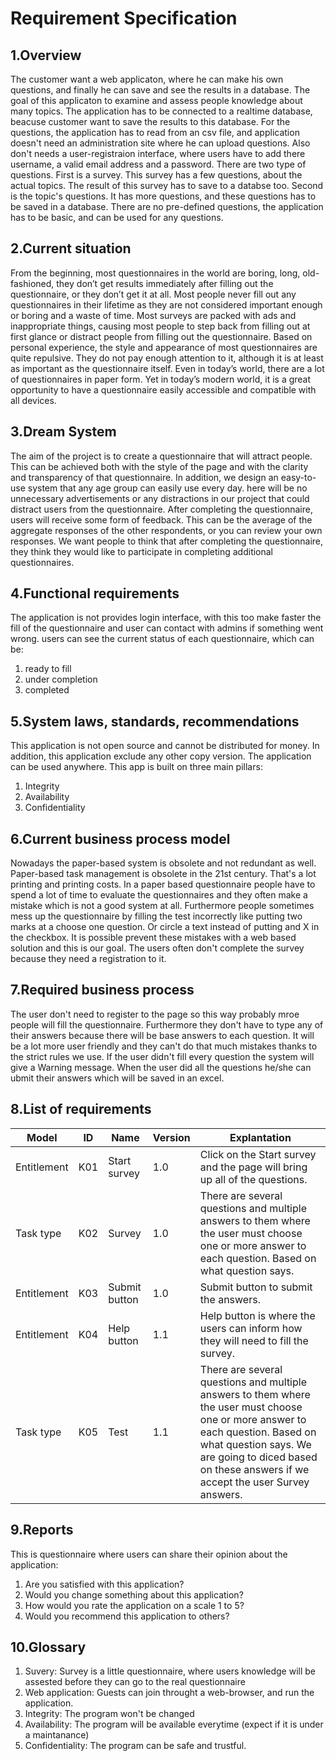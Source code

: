 # Requirement Specification

## 1.Overview
The customer want a web applicaton, where he can make his own questions, and finally he can save and see the results in a database.
The goal of this applicaton to examine and assess people knowledge about many topics.
The application has to be connected to a realtime database, beacuse customer want to save the results to this database.
For the questions, the application has to read from an csv file, and application doesn't need an administration site where he can upload questions.
Also don't needs a user-registraion interface, where users have to add there username, a valid email address and a password.
There are two type of questions.
First is a survey. This survey has a few questions, about the actual topics. The result of this survey has to save to a databse too.
Second is the topic's questions. It has more questions, and these questions has to be saved in a database.
There are no pre-defined questions, the application has to be basic, and can be used for any questions.


## 2.Current situation
From the beginning, most questionnaires in the world are boring, long, old-fashioned, they don’t get results immediately after 
filling out the questionnaire, or they don’t get it at all. Most people never fill out any questionnaires in their lifetime 
as they are not considered important enough or boring and a waste of time. Most surveys are packed with ads and inappropriate things, 
causing most people to step back from filling out at first glance or distract people from filling out the questionnaire. 
Based on personal experience, the style and appearance of most questionnaires are quite repulsive. 
They do not pay enough attention to it, although it is at least as important as the questionnaire itself.
Even in today’s world, there are a lot of questionnaires in paper form. 
Yet in today’s modern world, it is a great opportunity to have a questionnaire easily accessible and compatible with all devices.

## 3.Dream System
The aim of the project is to create a questionnaire that will attract people. 
This can be achieved both with the style of the page and with the clarity and transparency of that questionnaire. 
In addition, we design an easy-to-use system that any age group can easily use every day. 
here will be no unnecessary advertisements or any distractions in our project that could distract users from the questionnaire. 
After completing the questionnaire, users will receive some form of feedback. 
This can be the average of the aggregate responses of the other respondents, or you can review your own responses.
We want people to think that after completing the questionnaire, they think they would like to participate in completing additional questionnaires.

## 4.Functional requirements
The application is not provides login interface, with this too make faster the fill of the questionnaire and user can contact with admins if something went wrong.
users can see the current status of each questionnaire, which can be:

1. ready to fill
2. under completion
3. completed

## 5.System laws, standards, recommendations
This application is not open source and cannot be distributed for money. 
In addition, this application exclude any other copy version. The application can be used anywhere. 
This app is built on three main pillars:

1. Integrity
2. Availability
3. Confidentiality

## 6.Current business process model
Nowadays the paper-based system is obsolete and not redundant as well. Paper-based task management is obsolete in the 21st century. That's a lot printing and printing costs. In a paper based questionnaire people have to spend a lot of time to evaluate the questionnaires
and they often make a mistake which is not a good system at all. Furthermore people sometimes mess up the questionnaire by filling the test incorrectly like putting two marks at a choose one question. Or circle a text instead of putting and X in the checkbox. It is possible
prevent these mistakes with a web based solution and this is our goal. The users often don't complete the survey because they need a registration to it.

## 7.Required business process
The user don't need to register to the page so this way probably mroe people will fill the questionnaire. Furthermore they don't have to type any of their answers because there will be base answers to each question. It will be a
lot more user friendly and they can't do that much mistakes thanks to the strict rules we use. If the user didn't fill every question the system will give a Warning message. When the user did all the questions he/she can ubmit their answers which will be saved in an excel.


## 8.List of requirements
| Model  | ID | Name | Version | Explantation |
| ------------- | ------------- | ------------- | ------------- | ------------- |
| Entitlement | K01 | Start survey | 1.0 | Click on the Start survey and the page will bring up all of the questions.
| Task type | K02 | Survey | 1.0 | There are several questions and multiple answers to them where the user must choose one or more answer to each question. Based on what question says. 
| Entitlement | K03 | Submit button | 1.0 | Submit button to submit the answers. 
| Entitlement | K04 | Help button | 1.1 | Help button is where the users can inform how they will need to fill the survey.
| Task type | K05 | Test | 1.1 | There are several questions and multiple answers to them where the user must choose one or more answer to each question. Based on what question says. We are going to diced based on these answers if we accept the user Survey answers. |



## 9.Reports
This is questionnaire where users can share their opinion about the application:

1. Are you satisfied with this application?
2. Would you change something about this application?
3. How would you rate the application on a scale 1 to 5?
4. Would you recommend this application to others?

## 10.Glossary

1. Suvery: Survey is a little questionnaire, where users knowledge will be assested before they can go to the real questionnaire
2. Web application: Guests can join throught a web-browser, and run the application.
3. Integrity: The program won't be changed
4. Availability: The program will be available everytime (expect if it is under a maintanance)
5. Confidentiality: The program can be safe and trustful.